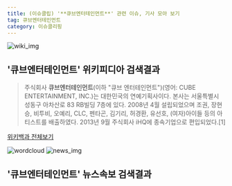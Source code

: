 ```yaml
---
title: (이슈클립) '**큐브엔터테인먼트**' 관련 이슈, 기사 모아 보기
tag: 큐브엔터테인먼트
category: 이슈클리핑
---
```

![wiki_img](https://user-images.githubusercontent.com/42597476/44503234-41136a80-a6d0-11e8-9071-6fc6418eafe4.png)
## **'**큐브엔터테인먼트**'** 위키피디아 검색결과
>주식회사 **큐브엔터테인먼트**(이하 "큐브 엔터테인먼트")(영어: CUBE ENTERTAINMENT, INC.)는 대한민국의 연예기획사이다. 본사는 서울특별시 성동구 아차산로 83 RB빌딩 7층에 있다. 2008년 4월 설립되었으며 조권, 장현승, 비투비, 오예리, CLC, 펜타곤, 김기리, 허경환, 유선호, (여자)아이들 등의 아티스트를 배출하였다. 2013년 9월 주식회사 iHQ에 종속기업으로 편입되었다.[1]

<a href="https://ko.wikipedia.org/wiki/큐브엔터테인먼트" target="_blank">위키백과 전체보기</a>

![wordcloud](https://s3.ap-northeast-2.amazonaws.com/lyrics101-wordcloud/2018-09-13-1536832856.png)
![news_img](https://user-images.githubusercontent.com/42597476/44507050-1206f400-a6e4-11e8-8d98-7ffbfebb353f.png)
## **'**큐브엔터테인먼트**'** 뉴스속보 검색결과

